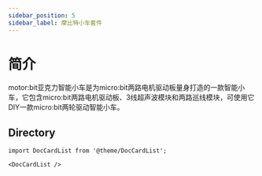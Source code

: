 ```yaml
---
sidebar_position: 5
sidebar_label: 摩比特小车套件
---
```


# 简介


motor:bit亚克力智能小车是为micro:bit两路电机驱动板量身打造的一款智能小车，它包含micro:bit两路电机驱动板、3线超声波模块和两路巡线模块，可使用它DIY一款micro:bit两轮驱动智能小车。



## Directory

```mdx-code-block
import DocCardList from '@theme/DocCardList';

<DocCardList />
```
